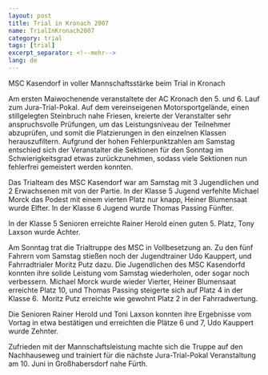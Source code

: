 ```yaml
---
layout: post
title: Trial in Kronach 2007
name: TrialInKronach2007
category: trial
tags: [trial]
excerpt_separator: <!--mehr-->
lang: de
---
```


MSC Kasendorf in voller Mannschaftsstärke beim Trial in Kronach

<!--mehr-->

Am ersten Maiwochenende veranstaltete der AC Kronach den 5. und 6. Lauf zum Jura-Trial-Pokal. Auf dem vereinseigenen Motorsportgel&auml;nde, einen stillgelegten Steinbruch nahe Friesen, kreierte der Veranstalter sehr anspruchsvolle Pr&uuml;fungen, um das Leistungsniveau der Teilnehmer abzupr&uuml;fen, und somit die Platzierungen in den einzelnen Klassen herauszufiltern. Aufgrund der hohen Fehlerpunktzahlen am Samstag entschied sich der Veranstalter die Sektionen f&uuml;r den Sonntag im Schwierigkeitsgrad etwas zur&uuml;ckzunehmen, sodass viele Sektionen nun fehlerfrei gemeistert werden konnten.

Das Trialteam des MSC Kasendorf war am Samstag mit 3 Jugendlichen und 2 Erwachsenen mit von der Partie. In der Klasse 5 Jugend verfehlte Michael Morck das Podest mit einem vierten Platz nur knapp, Heiner Blumensaat wurde Elfter. In der Klasse 6 Jugend wurde Thomas Passing F&uuml;nfter.

In der Klasse 5 Senioren erreichte Rainer Herold einen guten 5. Platz, Tony Laxson wurde Achter.

Am Sonntag trat die Trialtruppe des MSC in Vollbesetzung an. Zu den f&uuml;nf Fahrern vom Samstag stie&szlig;en noch der Jugendtrainer Udo Kauppert, und Fahrradtrialer Moritz Putz dazu. Die Jugendlichen des MSC Kasendorfd konnten ihre solide Leistung vom Samstag wiederholen, oder sogar noch verbessern. Michael Morck wurde wieder Vierter, Heiner Blumensaat erreichte Platz 10, und Thomas Passing steigerte sich auf Platz 4 in der Klasse 6.&nbsp; Moritz Putz erreichte wie gewohnt Platz 2 in der Fahrradwertung.

Die Senioren Rainer Herold und Toni Laxson konnten ihre Ergebnisse vom Vortag in etwa best&auml;tigen und erreichten die Pl&auml;tze 6 und 7, Udo Kauppert wurde Zehnter.

Zufrieden mit der Mannschaftsleistung machte sich die Truppe auf den Nachhauseweg und trainiert f&uuml;r die n&auml;chste Jura-Trial-Pokal Veranstaltung am 10. Juni in Gro&szlig;habersdorf nahe F&uuml;rth.
